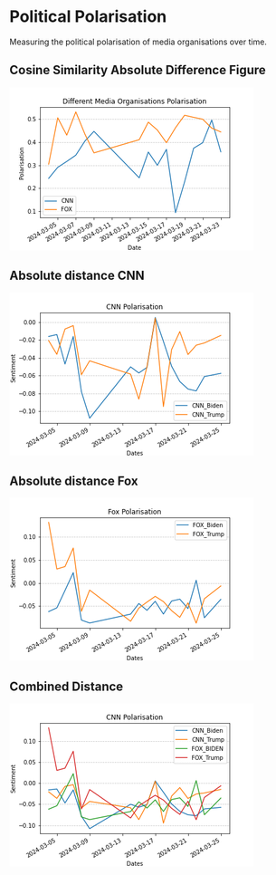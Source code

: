 # Political Polarisation

Measuring the political polarisation of media organisations over time.

## Cosine Similarity Absolute Difference Figure

![cosine_similarity](images/Cosine_Distance_Political_Sentiment.png)

## Absolute distance CNN

![CNN distance](images/CNN_absolute.png)

## Absolute distance Fox

![Fox distance](images/Fox_Absolute.png)

## Combined Distance

![Combined distance](images/Absolute_values.png)
